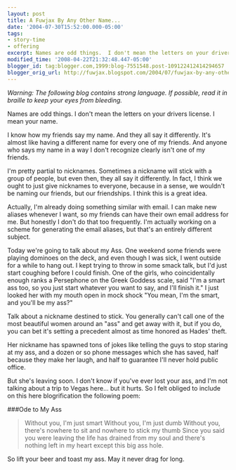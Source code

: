 ```yaml
---
layout: post
title: A Fuwjax By Any Other Name...
date: '2004-07-30T15:52:00.000-05:00'
tags:
- story-time
- offering
excerpt: Names are odd things.  I don't mean the letters on your drivers license.  I mean your name.
modified_time: '2008-04-22T21:32:48.447-05:00'
blogger_id: tag:blogger.com,1999:blog-7551548.post-109122412414294657
blogger_orig_url: http://fuwjax.blogspot.com/2004/07/fuwjax-by-any-other-name.html
---
```


*Warning:  The following blog contains strong language.  If possible, read it in braille to keep your eyes from bleeding.*

Names are odd things.  I don't mean the letters on your drivers license.  I mean your name.

I know how my friends say my name. And they all say it differently. It's almost like having a different name for every one of my friends. And anyone who says my name in a way I don't recognize clearly isn't one of my friends.

I'm pretty partial to nicknames. Sometimes a nickname will stick with a group of people, but even then, they all say it differently. In fact, I think we ought to just give nicknames to everyone, because in a sense, we wouldn't be naming our friends, but our friendships. I think this is a great idea.

Actually, I'm already doing something similar with email. I can make new aliases whenever I want, so my friends can have their own email address for me. But honestly I don't do that too frequently. I'm actually working on a scheme for generating the email aliases, but that's an entirely different subject.

Today we're going to talk about my Ass. One weekend some friends were playing dominoes on the deck, and even though I was sick, I went outside for a while to hang out. I kept trying to throw in some smack talk, but I'd just start coughing before I could finish. One of the girls, who coincidentally enough ranks a Persephone on the Greek Goddess scale, said "I'm a smart ass too, so you just start whatever you want to say, and I'll finish it." I just looked her with my mouth open in mock shock "You mean, I'm the smart, and you'll be my ass?"

Talk about a nickname destined to stick. You generally can't call one of the most beautiful women around an "ass" and get away with it, but if you do, you can bet it's setting a precedent almost as time honored as Hades' theft.

Her nickname has spawned tons of jokes like telling the guys to stop staring at my ass, and a dozen or so phone messages which she has saved, half because they make her laugh, and half to guarantee I'll never hold public office.

But she's leaving soon. I don't know if you've ever lost your ass, and I'm not talking about a trip to Vegas here... but it hurts. So I felt obliged to include on this here blogrification the following poem:

###Ode to My Ass

> Without you, I'm just smart
> Without you, I'm just dumb
> Without you, there's nowhere to sit
> and nowhere to stick my thumb
> Since you said you were leaving
> the life has drained from my soul
> and there's nothing left in my heart
> except this big ass hole.

So lift your beer and toast my ass.  May it never drag for long.

